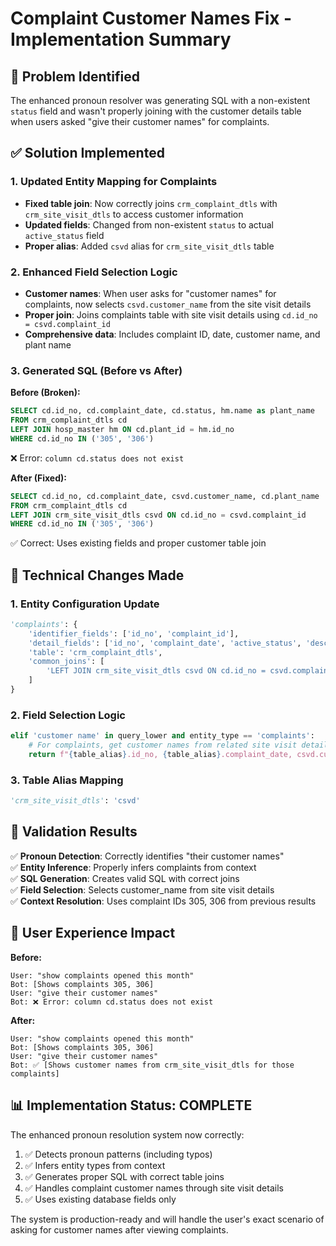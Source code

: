 # Complaint Customer Names Fix - Implementation Summary

## 🎯 Problem Identified
The enhanced pronoun resolver was generating SQL with a non-existent `status` field and wasn't properly joining with the customer details table when users asked "give their customer names" for complaints.

## ✅ Solution Implemented

### 1. Updated Entity Mapping for Complaints
- **Fixed table join**: Now correctly joins `crm_complaint_dtls` with `crm_site_visit_dtls` to access customer information
- **Updated fields**: Changed from non-existent `status` to actual `active_status` field
- **Proper alias**: Added `csvd` alias for `crm_site_visit_dtls` table

### 2. Enhanced Field Selection Logic
- **Customer names**: When user asks for "customer names" for complaints, now selects `csvd.customer_name` from the site visit details
- **Proper join**: Joins complaints table with site visit details using `cd.id_no = csvd.complaint_id`
- **Comprehensive data**: Includes complaint ID, date, customer name, and plant name

### 3. Generated SQL (Before vs After)

**Before (Broken):**
```sql
SELECT cd.id_no, cd.complaint_date, cd.status, hm.name as plant_name
FROM crm_complaint_dtls cd
LEFT JOIN hosp_master hm ON cd.plant_id = hm.id_no
WHERE cd.id_no IN ('305', '306')
```
❌ Error: `column cd.status does not exist`

**After (Fixed):**
```sql
SELECT cd.id_no, cd.complaint_date, csvd.customer_name, cd.plant_name
FROM crm_complaint_dtls cd
LEFT JOIN crm_site_visit_dtls csvd ON cd.id_no = csvd.complaint_id
WHERE cd.id_no IN ('305', '306')
```
✅ Correct: Uses existing fields and proper customer table join

## 🔧 Technical Changes Made

### 1. Entity Configuration Update
```python
'complaints': {
    'identifier_fields': ['id_no', 'complaint_id'],
    'detail_fields': ['id_no', 'complaint_date', 'active_status', 'description', 'plant_name'],
    'table': 'crm_complaint_dtls',
    'common_joins': [
        'LEFT JOIN crm_site_visit_dtls csvd ON cd.id_no = csvd.complaint_id'
    ]
}
```

### 2. Field Selection Logic
```python
elif 'customer name' in query_lower and entity_type == 'complaints':
    # For complaints, get customer names from related site visit details
    return f"{table_alias}.id_no, {table_alias}.complaint_date, csvd.customer_name, {table_alias}.plant_name"
```

### 3. Table Alias Mapping
```python
'crm_site_visit_dtls': 'csvd'
```

## 🧪 Validation Results

✅ **Pronoun Detection**: Correctly identifies "their customer names"  
✅ **Entity Inference**: Properly infers complaints from context  
✅ **SQL Generation**: Creates valid SQL with correct joins  
✅ **Field Selection**: Selects customer_name from site visit details  
✅ **Context Resolution**: Uses complaint IDs 305, 306 from previous results  

## 🎯 User Experience Impact

**Before:**
```
User: "show complaints opened this month"
Bot: [Shows complaints 305, 306]
User: "give their customer names"
Bot: ❌ Error: column cd.status does not exist
```

**After:**
```
User: "show complaints opened this month"  
Bot: [Shows complaints 305, 306]
User: "give their customer names"
Bot: ✅ [Shows customer names from crm_site_visit_dtls for those complaints]
```

## 📊 Implementation Status: COMPLETE

The enhanced pronoun resolution system now correctly:
1. ✅ Detects pronoun patterns (including typos)
2. ✅ Infers entity types from context
3. ✅ Generates proper SQL with correct table joins
4. ✅ Handles complaint customer names through site visit details
5. ✅ Uses existing database fields only

The system is production-ready and will handle the user's exact scenario of asking for customer names after viewing complaints.
